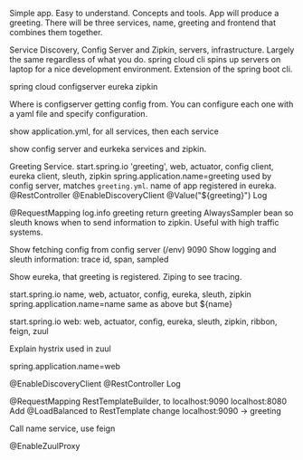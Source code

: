 Simple app. Easy to understand. Concepts and tools.
App will produce a greeting. There will be three services, name, greeting and frontend that combines them together.

Service Discovery, Config Server and Zipkin, servers, infrastructure. Largely the same regardless of what you do. spring cloud cli spins up servers on laptop for a nice development environment. Extension of the spring boot cli.

spring cloud configserver eureka zipkin

Where is configserver getting config from. You can configure each one with a yaml file and specify configuration.

show application.yml, for all services, then each service

show config server and eurkeka services and zipkin.

Greeting Service. start.spring.io 'greeting', web, actuator, config client, eureka client, sleuth, zipkin
spring.application.name=greeting
used by config server, matches `greeting.yml`. name of app registered in eureka.
@RestController
@EnableDiscoveryClient
@Value("${greeting}")
Log

@RequestMapping
log.info greeting
return greeting
AlwaysSampler bean so sleuth knows when to send information to zipkin. Useful with high traffic systems.

Show fetching config from config server (/env) 9090
Show logging and sleuth information: trace id, span, sampled

Show eureka, that greeting is registered. Ziping to see tracing.

start.spring.io name, web, actuator, config, eureka, sleuth, zipkin
spring.application.name=name
same as above but ${name}

start.spring.io web: web, actuator, config, eureka, sleuth, zipkin, ribbon, feign, zuul

Explain hystrix used in zuul

spring.application.name=web

@EnableDiscoveryClient
@RestController
Log

@RequestMapping
RestTemplateBuilder, to localhost:9090
localhost:8080
Add @LoadBalanced to RestTemplate
change localhost:9090 -> greeting

Call name service, use feign

@EnableZuulProxy

